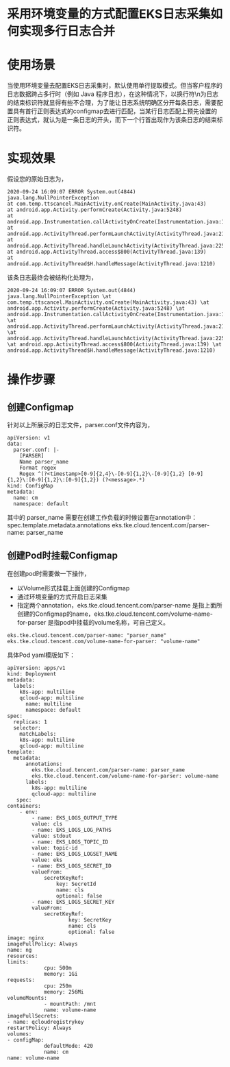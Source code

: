 ﻿# 采用环境变量的方式配置EKS日志采集如何实现多行日志合并
# 使用场景
当使用环境变量去配置EKS日志采集时，默认使用单行提取模式。但当客户程序的日志数据跨占多行时（例如 Java 程序日志），在这种情况下，以换行符\n为日志的结束标识符就显得有些不合理，为了能让日志系统明确区分开每条日志，需要配置具有首行正则表达式的configmap去进行匹配，当某行日志匹配上预先设置的正则表达式，就认为是一条日志的开头，而下一个行首出现作为该条日志的结束标识符。

# 实现效果
假设您的原始日志为，

```
2020-09-24 16:09:07 ERROR System.out(4844) java.lang.NullPointerException
at com.temp.ttscancel.MainActivity.onCreate(MainActivity.java:43)
at android.app.Activity.performCreate(Activity.java:5248)
at android.app.Instrumentation.callActivityOnCreate(Instrumentation.java:1110) at android.app.ActivityThread.performLaunchActivity(ActivityThread.java:2162) at android.app.ActivityThread.handleLaunchActivity(ActivityThread.java:2257)
at android.app.ActivityThread.access$800(ActivityThread.java:139)
at android.app.ActivityThread$H.handleMessage(ActivityThread.java:1210)
```
该条日志最终会被结构化处理为，

```
2020-09-24 16:09:07 ERROR System.out(4844) java.lang.NullPointerException \at com.temp.ttscancel.MainActivity.onCreate(MainActivity.java:43) \at android.app.Activity.performCreate(Activity.java:5248) \at android.app.Instrumentation.callActivityOnCreate(Instrumentation.java:1110) \at android.app.ActivityThread.performLaunchActivity(ActivityThread.java:2162) \at android.app.ActivityThread.handleLaunchActivity(ActivityThread.java:2257) \at android.app.ActivityThread.access$800(ActivityThread.java:139) \at android.app.ActivityThread$H.handleMessage(ActivityThread.java:1210)
```
# 操作步骤
## 创建Configmap
针对以上所展示的日志文件，parser.conf文件内容为，

```
apiVersion: v1 
data:
  parser.conf: |- 
    [PARSER]
    Name parser_name
    Format regex
    Regex ^(?<timestamp>[0-9]{2,4}\-[0-9]{1,2}\-[0-9]{1,2} [0-9]{1,2}\:[0-9]{1,2}\:[0-9]{1,2}) (?<message>.*) 
kind: ConfigMap
metadata:
  name: cm 
  namespace: default
```

其中的 parser_name 需要在创建工作负载的时候设置在annotation中：
spec.template.metadata.annotations eks.tke.cloud.tencent.com/parser-name: parser_name

## 创建Pod时挂载Configmap
在创建pod时需要做一下操作，
- 以Volume形式挂载上面创建的Configmap
- 通过环境变量的方式开启日志采集
- 指定两个annotation，eks.tke.cloud.tencent.com/parser-name 是指上面所创建的Configmap的name，eks.tke.cloud.tencent.com/volume-name-for-parser 是指pod中挂载的volume名称，可自己定义。

```
eks.tke.cloud.tencent.com/parser-name: "parser_name"
eks.tke.cloud.tencent.com/volume-name-for-parser: "volume-name"
```
具体Pod yaml模版如下：

```
apiVersion: apps/v1 
kind: Deployment 
metadata:
  labels:
    k8s-app: multiline 
    qcloud-app: multiline
      name: multiline
      namespace: default 
spec:
  replicas: 1 
  selector:
    matchLabels:
    k8s-app: multiline
    qcloud-app: multiline 
template:
  metadata: 
      annotations:
        eks.tke.cloud.tencent.com/parser-name: parser_name
        eks.tke.cloud.tencent.com/volume-name-for-parser: volume-name 
      labels:
        k8s-app: multiline
        qcloud-app: multiline 
   spec:
containers: 
	- env:
		- name: EKS_LOGS_OUTPUT_TYPE 
		value: cls
		- name: EKS_LOGS_LOG_PATHS 
		value: stdout
		- name: EKS_LOGS_TOPIC_ID 
		value: topic-id
		- name: EKS_LOGS_LOGSET_NAME 
		value: eks
		- name: EKS_LOGS_SECRET_ID 
		valueFrom:
			secretKeyRef: 
				key: SecretId 
				name: cls 
				optional: false
		- name: EKS_LOGS_SECRET_KEY 
		valueFrom:
			secretKeyRef: 
					key: SecretKey 
					name: cls 
					optional: false
image: nginx 
imagePullPolicy: Always 
name: ng
resources:
limits:
			cpu: 500m 
			memory: 1Gi
requests:
			cpu: 250m 
			memory: 256Mi
volumeMounts:
			- mountPath: /mnt
			name: volume-name 
imagePullSecrets:
- name: qcloudregistrykey 
restartPolicy: Always 
volumes:
- configMap:
			defaultMode: 420
			name: cm
name: volume-name
```
